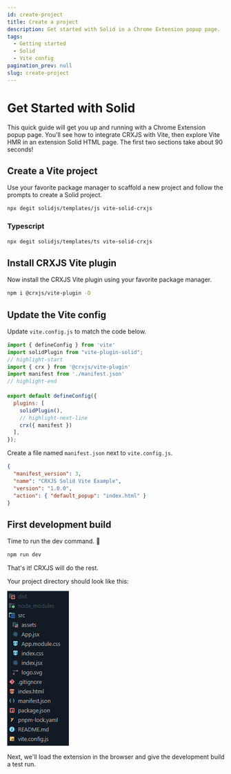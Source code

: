 ```yaml
---
id: create-project
title: Create a project
description: Get started with Solid in a Chrome Extension popup page.
tags:
  - Getting started
  - Solid
  - Vite config
pagination_prev: null
slug: create-project
---
```


# Get Started with Solid

This quick guide will get you up and running with a Chrome Extension popup page.
You'll see how to integrate CRXJS with Vite, then explore Vite HMR in an
extension Solid HTML page. The first two sections take about 90 seconds!

## Create a Vite project

Use your favorite package manager to scaffold a new project and follow the
prompts to create a Solid project.

```sh
npx degit solidjs/templates/js vite-solid-crxjs
```

### Typescript

```sh
npx degit solidjs/templates/ts vite-solid-crxjs
```

## Install CRXJS Vite plugin

Now install the CRXJS Vite plugin using your favorite package manager.

```sh
npm i @crxjs/vite-plugin -D
```

## Update the Vite config

Update `vite.config.js` to match the code below.

```js title=vite.config.js
import { defineConfig } from 'vite'
import solidPlugin from "vite-plugin-solid";
// highlight-start
import { crx } from '@crxjs/vite-plugin'
import manifest from './manifest.json'
// highlight-end

export default defineConfig({
  plugins: [
    solidPlugin(), 
    // highlight-next-line
    crx({ manifest })
  ],
});

```

Create a file named `manifest.json` next to `vite.config.js`.

```json title=manifest.json
{
  "manifest_version": 3,
  "name": "CRXJS Solid Vite Example",
  "version": "1.0.0",
  "action": { "default_popup": "index.html" }
}
```

## First development build

Time to run the dev command. 🤞

```sh
npm run dev
```

That's it! CRXJS will do the rest.

Your project directory should look like this:

![RPCE File Structure](./assets/start-initial-files.png)

Next, we'll load the extension in the browser and give the development build a
test run.
